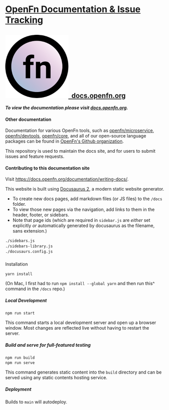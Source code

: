 # [OpenFn Documentation & Issue Tracking](https://docs.openfn.org)

## [![Logo](static/img/round-logo.png)&nbsp;&nbsp;docs.openfn.org](https://docs.openfn.org)

**_To view the documentation please visit
[docs.openfn.org](https://docs.openfn.org)._**

#### Other documentation

Documentation for various OpenFn tools, such as
[openfn/microservice](https://openfn.github.io/microservice/),
[openfn/devtools](https://openfn.github.io/devtools/),
[openfn/core](https://github.com/OpenFn/core), and all of our open-source
language packages can be found in
[OpenFn's Github organization](https://github.com/OpenFn).

This repository is used to maintain the docs site, and for users to submit
issues and feature requests.

#### Contributing to this documentation site

Visit https://docs.openfn.org/documentation/writing-docs/.

This website is built using [Docusaurus 2](https://v2.docusaurus.io/), a modern
static website generator.

- To create new docs pages, add markdown files (or JS files) to the `/docs`
  folder.
- To view those new pages via the navigation, add links to them in the header,
  footer, or sidebars.
- Note that page ids (which are required in `sidebar.js` are _either_ set
  explicitly _or_ automatically generated by docusaurus as the filename, sans
  extension.)

```sh
./sidebars.js
./sidebars-library.js
./docusaurs.config.js
```

#####

Installation

```console
yarn install
```

(On Mac, I first had to run `npm install --global yarn` and then run this^
command in the `/docs` repo.)

##### Local Development

```console
npm run start
```

This command starts a local development server and open up a browser window.
Most changes are reflected live without having to restart the server.

##### Build and serve for full-featured testing

```console
npm run build
npm run serve
```

This command generates static content into the `build` directory and can be
served using any static contents hosting service.

##### Deployment

Builds to `main` will autodeploy.
